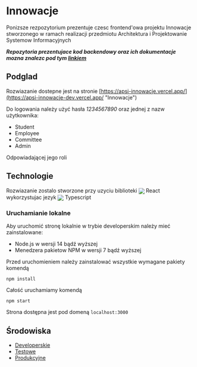 # Innowacje

Ponizsze rezpozytorium prezentuje czesc frontend'owa projektu Innowacje stworzonego w ramach realizacji przedmiotu Architektura i Projektowanie Systemow Informacyjnych

***Repozytoria prezentujace kod backendowy oraz ich dokumentacje mozna znalezc pod tym [linkiem](https://github.com/apsi-innovatons)***

## Podglad 

Rozwiazanie dostepne jest na stronie [https://apsi-innowacje.vercel.app/](https://apsi-innowacje-dev.vercel.app/ "Innowacje")

Do logowania należy użyć hasła *1234567890* oraz jednej z nazw użytkownika:
* Student
* Employee
* Committee
* Admin

Odpowiadającej jego roli

## Technologie

Rozwiazanie zostalo stworzone przy uzyciu biblioteki <img align="center" src="https://img.icons8.com/plasticine/48/000000/react.png"/> React wykorzystujac jezyk <img align="center" src="https://img.icons8.com/color/48/000000/typescript.png"/> Typescript


### Uruchamianie lokalne
Aby uruchomić stronę lokalnie w trybie developerskim należy mieć zainstalowane:
* Node.js w wersji 14 bądź wyższej 
* Menedzera pakietow NPM w wersji 7 bądź wyższej

Przed uruchomieniem należy zainstalować wszystkie wymagane pakiety komendą
```
npm install
```

Całość uruchamiamy komendą
```
npm start
```

Strona dostępna jest pod domeną ```localhost:3000```

## Środowiska

- [Developerskie](https://apsi-innowacje-dev.vercel.app/)
- [Testowe](https://apsi-innowacje-test.vercel.app/)
- [Produkcyjne](https://apsi-innowacje.vercel.app/)
